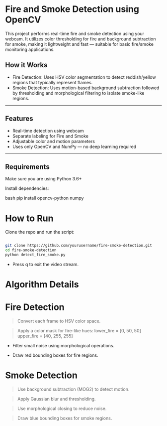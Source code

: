 # Fire and Smoke Detection using OpenCV

This project performs real-time fire and smoke detection using your webcam. It utilizes color thresholding for fire and background subtraction for smoke, making it lightweight and fast — suitable for basic fire/smoke monitoring applications.

## How it Works

- Fire Detection: Uses HSV color segmentation to detect reddish/yellow regions that typically represent flames.
- Smoke Detection: Uses motion-based background subtraction followed by thresholding and morphological filtering to isolate smoke-like regions.

---


## Features

- Real-time detection using webcam
- Separate labeling for  Fire and  Smoke
- Adjustable color and motion parameters
- Uses only OpenCV and NumPy — no deep learning required

---

## Requirements

Make sure you are using Python 3.6+

Install dependencies:

bash
pip install opencv-python numpy


# How to Run
Clone the repo and run the script:

```bash

git clone https://github.com/yourusername/fire-smoke-detection.git
cd fire-smoke-detection
python detect_fire_smoke.py
```
- Press q to exit the video stream.

# Algorithm Details
# Fire Detection
 > Convert each frame to HSV color space.

 > Apply a color mask for fire-like hues:
 > lower_fire = [0, 50, 50]
 > upper_fire = [40, 255, 255]

- Filter small noise using morphological operations.

- Draw red bounding boxes for fire regions.

# Smoke Detection
 > Use background subtraction (MOG2) to detect motion.

 > Apply Gaussian blur and thresholding.

 > Use morphological closing to reduce noise.

 > Draw blue bounding boxes for smoke regions.
